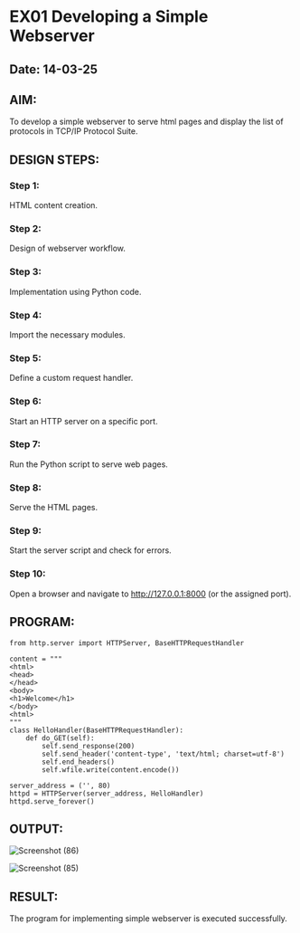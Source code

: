# EX01 Developing a Simple Webserver
## Date: 14-03-25

## AIM:
To develop a simple webserver to serve html pages and display the list of protocols in TCP/IP Protocol Suite.

## DESIGN STEPS:
### Step 1: 
HTML content creation.

### Step 2:
Design of webserver workflow.

### Step 3:
Implementation using Python code.

### Step 4:
Import the necessary modules.

### Step 5:
Define a custom request handler.

### Step 6:
Start an HTTP server on a specific port.

### Step 7:
Run the Python script to serve web pages.

### Step 8:
Serve the HTML pages.

### Step 9:
Start the server script and check for errors.

### Step 10:
Open a browser and navigate to http://127.0.0.1:8000 (or the assigned port).

## PROGRAM:
```
from http.server import HTTPServer, BaseHTTPRequestHandler

content = """
<html>
<head>
</head>
<body>
<h1>Welcome</h1>
</body>
<html>
"""
class HelloHandler(BaseHTTPRequestHandler):
    def do_GET(self):
        self.send_response(200)
        self.send_header('content-type', 'text/html; charset=utf-8')
        self.end_headers()
        self.wfile.write(content.encode())

server_address = ('', 80)
httpd = HTTPServer(server_address, HelloHandler)
httpd.serve_forever()
```


## OUTPUT:
![Screenshot (86)](https://github.com/user-attachments/assets/bea34c81-2b30-4350-a74d-a0e60a3f3fe6)

![Screenshot (85)](https://github.com/user-attachments/assets/e921cd97-372b-46b0-ba2b-c4fb89000036)



## RESULT:
The program for implementing simple webserver is executed successfully.
